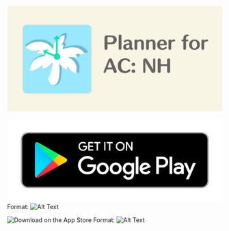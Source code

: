 ![Planner for AC: NH Logo](/assets/logo.png)

![Get on Google Play](/assets/google-play-badge.png)
Format: ![Alt Text](https://play.google.com/store/apps/details?id=com.csven.acnhplanner)

![Download on the App Store](https://tools.applemediaservices.com/api/badges/download-on-the-app-store/black/en-US?size=250x83&amp;releaseDate=1594425600&h=c8ad58a1bec1403a96d16a2d9066d182)
Format: ![Alt Text](https://apps.apple.com/us/app/planner-for-ac-nh/id1499309768?itsct=apps_box&amp;itscg=30200)